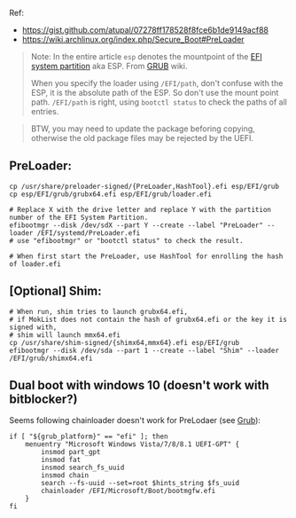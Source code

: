 Ref:
- https://gist.github.com/atupal/07278ff178528f8fce6b1de9149acf88
- https://wiki.archlinux.org/index.php/Secure_Boot#PreLoader

> Note: In the entire article `esp` denotes the mountpoint of the [EFI system partition](https://wiki.archlinux.org/index.php/EFI_system_partition) aka ESP. From [GRUB](https://wiki.archlinux.org/index.php/GRUB) wiki.
>
> When you specify the loader using `/EFI/path`, don't confuse with the ESP, it is the absolute path of the ESP. So don't
> use the mount point path. `/EFI/path` is right, using `bootctl status` to check the paths of all entries.

> BTW, you may need to update the package beforing copying, otherwise the old package files may be rejected by the UEFI.
## PreLoader:

```
cp /usr/share/preloader-signed/{PreLoader,HashTool}.efi esp/EFI/grub
cp esp/EFI/grub/grubx64.efi esp/EFI/grub/loader.efi

# Replace X with the drive letter and replace Y with the partition number of the EFI System Partition.
efibootmgr --disk /dev/sdX --part Y --create --label "PreLoader" --loader /EFI/systemd/PreLoader.efi
# use "efibootmgr" or "bootctl status" to check the result.

# When first start the PreLoader, use HashTool for enrolling the hash of loader.efi
```

## [Optional] Shim:
```
# When run, shim tries to launch grubx64.efi, 
# if MokList does not contain the hash of grubx64.efi or the key it is signed with, 
# shim will launch mmx64.efi
cp /usr/share/shim-signed/{shimx64,mmx64}.efi esp/EFI/grub
efibootmgr --disk /dev/sda --part 1 --create --label "Shim" --loader /EFI/grub/shimx64.efi
```

## Dual boot with windows 10 (doesn't work with bitblocker?)

Seems following chainloader doesn't work for PreLodaer (see [Grub](https://wiki.archlinux.org/index.php/GRUB)):
```
if [ "${grub_platform}" == "efi" ]; then
	menuentry "Microsoft Windows Vista/7/8/8.1 UEFI-GPT" {
		insmod part_gpt
		insmod fat
		insmod search_fs_uuid
		insmod chain
		search --fs-uuid --set=root $hints_string $fs_uuid
		chainloader /EFI/Microsoft/Boot/bootmgfw.efi
	}
fi
```
